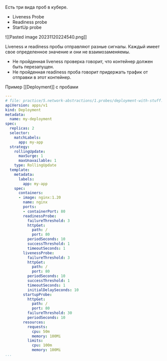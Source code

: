 Есть три вида проб в кубере. 

- Liveness Probe
- Readiness probe
- StartUp probe


![[Pasted image 20231120224540.png]]


Liveness и readiness пробы отправляют разные сигналы. Каждый имеет свое определенное значение и они не взаимозаменяемы.
- Не пройденная liveness проверка говорит, что контейнер должен быть перезапущен.
- Не пройденная readiness проба говорит  придержать трафик от отправки в этот контейнер.

Пример [[Deployment]]  с пробами

```yml
---
# file: practice/5.network-abstractions/1.probes/deployment-with-stuff.yaml
apiVersion: apps/v1
kind: Deployment
metadata:
  name: my-deployment
spec:
  replicas: 2
  selector:
    matchLabels:
      app: my-app
  strategy:
    rollingUpdate:
      maxSurge: 1
      maxUnavailable: 1
    type: RollingUpdate
  template:
    metadata:
      labels:
        app: my-app
    spec:
      containers:
      - image: nginx:1.20
        name: nginx
        ports:
        - containerPort: 80
        readinessProbe:
          failureThreshold: 3
          httpGet:
            path: /
            port: 80
          periodSeconds: 10
          successThreshold: 1
          timeoutSeconds: 1
        livenessProbe:
          failureThreshold: 3
          httpGet:
            path: /
            port: 80
          periodSeconds: 10
          successThreshold: 1
          timeoutSeconds: 1
          initialDelaySeconds: 10
        startupProbe:
          httpGet:
            path: /
            port: 80
          failureThreshold: 30
          periodSeconds: 10
        resources:
          requests:
            cpu: 50m
            memory: 100Mi
          limits:
            cpu: 100m
            memory: 100Mi
...

```
